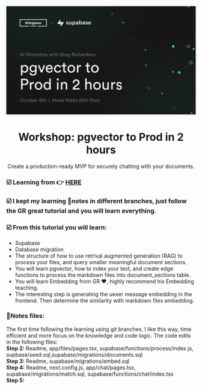 <img alt="pgvector to Prod in 2 hours" src="./assets/hero.png">
<h1 align="center">Workshop: pgvector to Prod in 2 hours</h1>

<p align="center">
Create a production-ready MVP for securely chatting with your documents.
</p>

### ☑️ Learning from 👉 [HERE](https://github.com/gregnr/chatgpt-your-files)

### ☑️ I kept my learning 📝notes in different branches, just follow the GR great tutorial and you will learn everything.

### ☑️ From this tutorial you will learn:

- Supabase
- Database migration
- The structure of how to use retrival augmented generation (RAG) to process your files, and query smaller meaningful document sections.
- You will learn pgvector, how to index your text, and create edge functions to process the markdown files into document_sections table.
- You will learn Embedding from GR ❤️, highly recommend his Embedding teaching.
- The interesting step is generating the ueser message embedding in the frontend. Then determine the similarity with markdown files embedding.

### 📑Notes files:<br>

The first time following the learning using git branches, I like this way, time efficient and more focus on the knowledge and code logic. The code edits in the following files: <br>
**Step 2:** Readme, app/files/pages.tsx, supabase/functions/process/index.js, supbase/seed.sql,supabase/migrations/documents.sql<br>
**Step 3:** Readme, supabase/migrations/embed.sql<br>
**Step 4:** Readme, next.config.js, app/chat/pages.tsx, supabase/migrations/match.sql, supabase/functions/chat/index.tsx <br>
**Step 5:**
